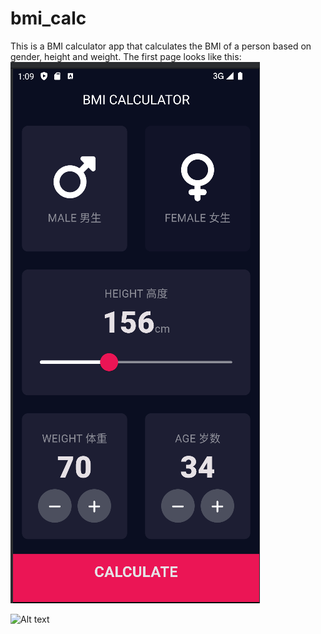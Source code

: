 # bmi_calc

This is a BMI calculator app that calculates the BMI of a person based on gender, height and weight. The first page looks like this:
![Alt text](readme_images/Screen1.png?raw=true "BMI input page")

![Alt text](bmi_calc/readme_images/Screen2.png?raw=true "BMI input page")
